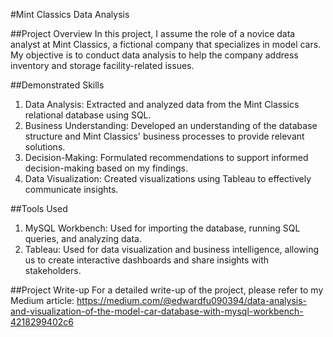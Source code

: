 #Mint Classics Data Analysis

##Project Overview
In this project, I assume the role of a novice data analyst at Mint Classics, a fictional company that specializes in model cars. My objective is to conduct data analysis to help the company address inventory and storage facility-related issues.

##Demonstrated Skills
1. Data Analysis: Extracted and analyzed data from the Mint Classics relational database using SQL.
2. Business Understanding: Developed an understanding of the database structure and Mint Classics' business processes to provide relevant solutions.
3. Decision-Making: Formulated recommendations to support informed decision-making based on my findings.
4. Data Visualization: Created visualizations using Tableau to effectively communicate insights.

##Tools Used
1. MySQL Workbench: Used for importing the database, running SQL queries, and analyzing data.
2. Tableau: Used for data visualization and business intelligence, allowing us to create interactive dashboards and share insights with stakeholders.

##Project Write-up
For a detailed write-up of the project, please refer to my Medium article: https://medium.com/@edwardfu090394/data-analysis-and-visualization-of-the-model-car-database-with-mysql-workbench-4218299402c6

